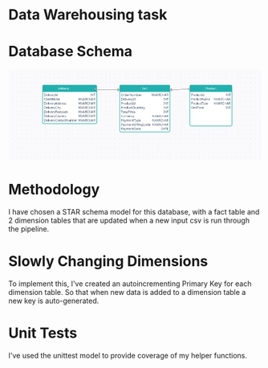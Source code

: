 # Data Warehousing task


# Database Schema

![alt text](diagrams/schema.png "Title")


# Methodology

I have chosen a STAR schema model for this database, with a fact table and 2 dimension tables that are updated when a new input csv is run through the pipeline.


#  Slowly Changing Dimensions

To implement this, I've created an autoincrementing Primary Key for each dimension table. So that when new data is added to a dimension table a new key is auto-generated. 

# Unit Tests

I've used the unittest model to provide coverage of my helper functions.
